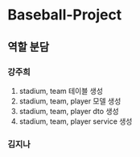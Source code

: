 # Baseball-Project
## 역할 분담
### 강주희
1. stadium, team 테이블 생성
2. stadium, team, player 모델 생성
3. stadium, team, player dto 생성
4. stadium, team, player service 생성
   
### 김지나

